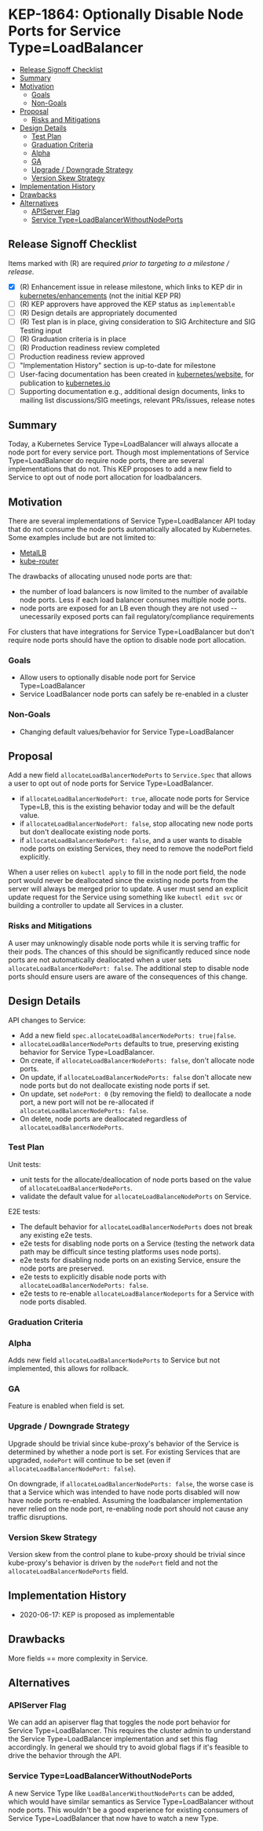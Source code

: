 # KEP-1864: Optionally Disable Node Ports for Service Type=LoadBalancer

<!-- toc -->
- [Release Signoff Checklist](#release-signoff-checklist)
- [Summary](#summary)
- [Motivation](#motivation)
  - [Goals](#goals)
  - [Non-Goals](#non-goals)
- [Proposal](#proposal)
  - [Risks and Mitigations](#risks-and-mitigations)
- [Design Details](#design-details)
  - [Test Plan](#test-plan)
  - [Graduation Criteria](#graduation-criteria)
  - [Alpha](#alpha)
  - [GA](#ga)
  - [Upgrade / Downgrade Strategy](#upgrade--downgrade-strategy)
  - [Version Skew Strategy](#version-skew-strategy)
- [Implementation History](#implementation-history)
- [Drawbacks](#drawbacks)
- [Alternatives](#alternatives)
  - [APIServer Flag](#apiserver-flag)
  - [Service Type=LoadBalancerWithoutNodePorts](#service-typeloadbalancerwithoutnodeports)
<!-- /toc -->

## Release Signoff Checklist

Items marked with (R) are required *prior to targeting to a milestone / release*.

- [X] (R) Enhancement issue in release milestone, which links to KEP dir in [kubernetes/enhancements] (not the initial KEP PR)
- [ ] (R) KEP approvers have approved the KEP status as `implementable`
- [ ] (R) Design details are appropriately documented
- [ ] (R) Test plan is in place, giving consideration to SIG Architecture and SIG Testing input
- [ ] (R) Graduation criteria is in place
- [ ] (R) Production readiness review completed
- [ ] Production readiness review approved
- [ ] "Implementation History" section is up-to-date for milestone
- [ ] User-facing documentation has been created in [kubernetes/website], for publication to [kubernetes.io]
- [ ] Supporting documentation e.g., additional design documents, links to mailing list discussions/SIG meetings, relevant PRs/issues, release notes

<!--
**Note:** This checklist is iterative and should be reviewed and updated every time this enhancement is being considered for a milestone.
-->

[kubernetes.io]: https://kubernetes.io/
[kubernetes/enhancements]: https://git.k8s.io/enhancements
[kubernetes/kubernetes]: https://git.k8s.io/kubernetes
[kubernetes/website]: https://git.k8s.io/website

## Summary

Today, a Kubernetes Service Type=LoadBalancer will always allocate a node port for every service port. Though most implementations of Service Type=LoadBalancer do require node ports, there are several implementations that do not. This KEP proposes to add a new field to Service to opt out of node port allocation for loadbalancers.

## Motivation

There are several implementations of Service Type=LoadBalancer API today that do not consume the node ports automatically allocated by Kubernetes. Some examples include but are not limited to:
* [MetalLB](https://github.com/danderson/metallb)
* [kube-router](https://github.com/cloudnativelabs/kube-router)

The drawbacks of allocating unused node ports are that:
* the number of load balancers is now limited to the number of available node ports. Less if each load balancer consumes multiple node ports.
* node ports are exposed for an LB even though they are not used -- unecessarily exposed ports can fail regulatory/compliance requirements

For clusters that have integrations for Service Type=LoadBalancer but don't require node ports should have the option to disable node port allocation.

### Goals

* Allow users to optionally disable node port for Service Type=LoadBalancer
* Service LoadBalancer node ports can safely be re-enabled in a cluster

### Non-Goals

* Changing default values/behavior for Service Type=LoadBalancer

## Proposal

Add a new field `allocateLoadBalancerNodePorts` to `Service.Spec` that allows a user to opt out of node ports for Service Type=LoadBalancer.
  - if `allocateLoadBalancerNodePort: true`, allocate node ports for Service Type=LB, this is the existing behavior today and will be the default value.
  - if `allocateLoadBalancerNodePort: false`, stop allocating new node ports but don't deallocate existing node ports.
  - if `allocateLoadBalancerNodePort: false`, and a user wants to disable node ports on existing Services, they need to remove the nodePort field explicitly.

When a user relies on `kubectl apply` to fill in the node port field, the node port would never be deallocated since the existing node ports from the
server will always be merged prior to update. A user must send an explicit update request for the Service using something like `kubectl edit svc` or
building a controller to update all Services in a cluster.

### Risks and Mitigations

A user may unknowingly disable node ports while it is serving traffic for their pods. The chances of this should be significantly reduced since
node ports are not automatically deallocated when a user sets `allocateLoadBalancerNodePort: false`. The additional step to disable node ports
should ensure users are aware of the consequences of this change.

## Design Details

API changes to Service:
* Add a new field `spec.allocateLoadBalancerNodePorts: true|false`.
* `allocateLoadBalancerNodePorts` defaults to true, preserving existing behavior for Service Type=LoadBalancer.
* On create, if `allocateLoadBalancerNodePorts: false`, don't allocate node ports.
* On update, if `allocateLoadBalancerNodePorts: false` don't allocate new node ports but do not deallocate existing node ports if set.
* On update, set `nodePort: 0` (by removing the field) to deallocate a node port, a new port will not be re-allocated if `allocateLoadBalancerNodePorts: false`.
* On delete, node ports are deallocated regardless of `allocateLoadBalancerNodePorts`.

### Test Plan

Unit tests:
* unit tests for the allocate/deallocation of node ports based on the value of `allocateLoadBalancerNodePorts`.
* validate the default value for `allocateLoadBalanceNodePorts` on Service.

E2E tests:
* The default behavior for `allocateLoadBalancerNodePorts` does not break any existing e2e tests.
* e2e tests for disabling node ports on a Service (testing the network data path may be difficult since testing platforms uses node ports).
* e2e tests for disabling node ports on an existing Service, ensure the node ports are preserved.
* e2e tests to explicitly disable node ports with `allocateLoadBalancerNodePorts: false`.
* e2e tests to re-enable `allocateLoadBalancerNodeports` for a Service with node ports disabled.

### Graduation Criteria

### Alpha

Adds new field `allocateLoadBalancerNodePorts` to Service but not implemented, this allows for rollback.

### GA

Feature is enabled when field is set.


### Upgrade / Downgrade Strategy

Upgrade should be trivial since kube-proxy's behavior of the Service is determined by whether a node port is set.
For existing Services that are upgraded, `nodePort` will continue to be set (even if `allocateLoadBalancerNodePort: false`).

On downgrade, if `allocateLoadBalancerNodePorts: false`, the worse case is that a Service which was intended to have
node ports disabled will now have node ports re-enabled. Assuming the loadbalancer implementation never relied on the node port,
re-enabling node port should not cause any traffic disruptions.

### Version Skew Strategy

Version skew from the control plane to kube-proxy should be trivial since kube-proxy's behavior is driven by the `nodePort` field
and not the `allocateLoadBalancerNodePorts` field.

## Implementation History

- 2020-06-17: KEP is proposed as implementable

## Drawbacks

More fields == more complexity in Service.

## Alternatives

### APIServer Flag

We can add an apiserver flag that toggles the node port behavior for Service Type=LoadBalancer. This requires the cluster admin to
understand the Service Type=LoadBalancer implementation and set this flag accordingly. In general we should try to avoid global flags
if it's feasible to drive the behavior through the API.

### Service Type=LoadBalancerWithoutNodePorts

A new Service Type like `LoadBalancerWithoutNodePorts` can be added, which would have similar semantics as Service Type=LoadBalancer
without node ports. This wouldn't be a good experience for existing consumers of Service Type=LoadBalancer that now have to watch a new Type.

